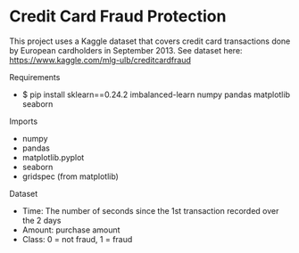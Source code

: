 # Credit Card Fraud Protection

This project uses a Kaggle dataset that covers credit card transactions done by European cardholders in September 2013. See dataset here: https://www.kaggle.com/mlg-ulb/creditcardfraud

Requirements
- $ pip install sklearn==0.24.2 imbalanced-learn numpy pandas matplotlib seaborn

Imports
- numpy
- pandas
- matplotlib.pyplot
- seaborn
- gridspec (from matplotlib)

Dataset
- Time: The number of seconds since the 1st transaction recorded over the 2 days
- Amount: purchase amount
- Class: 0 = not fraud, 1 = fraud